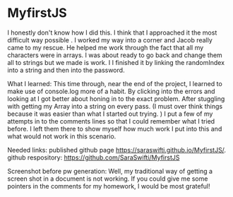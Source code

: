 # MyfirstJS
I honestly don't know how I did this. I think that I approached it the most difficult way possible . I worked my way into a corner and Jacob really came to my rescue. He helped me work through the fact that all my characters were in arrays. I was about ready to go back and change them all to strings but we made is work. I  I finished it by linking the randomIndex into a string and then into the password. 

What I learned: This time through, near the end of the project,  I learned to make use of console.log more of a habit. By clicking into the errors and looking at I got better about honing in to the exact problem. After stuggling with getting my Array into a string on every pass. (I must over think things because it was easier than what I started out trying. ) I put a few of my attempts in to the comments lines so that I could remember what I tried before. I left them there to show myself how much work I put into this and what would not work in this scenario. 

Needed links: published github page https://saraswifti.github.io/MyfirstJS/.
 github respository: https://github.com/SaraSwifti/MyfirstJS

 Screenshot before pw generation: Well, my traditional way of getting a screen shot in a document is not working. If you could give me some pointers in the comments for my homework, I would be most grateful!




